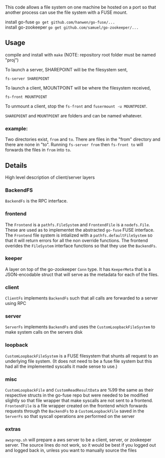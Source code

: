 This code allows a file system on one machine be hosted on a port so that another process can use the file system with a FUSE mount. 

install go-fuse `go get github.com/hanwen/go-fuse/...`  
install go-zookeeper `go get github.com/samuel/go-zookeeper/...`

## Usage
compile and install with `make` (NOTE: repository root folder must be named "proj")

To launch a server, SHAREPOINT will be the filesystem sent,
```
fs-server SHAREPOINT
```

To launch a client, MOUNTPOINT will be where the filesystem received,
```
fs-front MOUNTPOINT
```
To unmount a client, stop the `fs-front` and `fusermount -u MOUNTPOINT`.

`SHAREPOINT` and `MOUNTPOINT` are folders and can be named whatever.

### example:
Two directories exist, `from` and `to`. There are files in the "from" directory and there are none in "to". Running `fs-server from` then `fs-front to` will forwards the files in `from` into `to`. 

## Details 
High level description of client/server layers

### BackendFS
`BackendFs` is the RPC interface.

### frontend
The `Frontend` is a `pathfs.FileSystem` and `FrontendFile` is a `nodefs.File`. These are used as to implementet the abstracted `go-fuse` FUSE interface. The `Frontend` file system is intialized with a `pathfs.defaultFileSystem` so that it will return errors for all the non override functions. The frontend overides the `FileSystem` interface functions so that they use the `BackendFs`. 

### keeper
A layer on top of the go-zookeeper `Conn` type. It has `KeeperMeta` that is a JSON-encodable struct that will serve as the metadata for each of the files.

### client
`ClientFs` implements `BackendFs` such that all calls are forwarded to a server using RPC

### server
`ServerFs` implements `BackendFs` and uses the `CustomLoopbackFileSystem` to make system calls on the servers disk

### loopback
`CustomLoopbackFileSystem` is a FUSE filesystem that shunts all request to an underlying file system. (It does not need to be a fuse file system but this had all the implemented syscalls it made sense to use.)

### misc
`CustomLoopbackFile` and `CustomReadResultData` are %99 the same as their respective structs in the go-fuse repo but were needed to be modified slightly so that file wrapper that make syscalls are not sent to a frontend. `FrontendFile` is a file wrapper created on the frontend which forwards requests through the `BackendFs` to a `CustomLoopbackFile` saved in the `ServerFs` so that syscall operations are performed on the server 

### extras
`awsprep.sh` will prepare a aws server to be a client, server, or zookeeper server. The source lines do not work, so it would be best if you logged out and logged back in, unless you want to manually source the files
